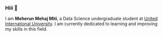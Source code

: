 ### Hiii 👋

I am **Meherun Mehaj Miti**, a Data Science undergraduate student at [United International University](https://www.uiu.ac.bd/). I am currently dedicated to learning and improving my skills in this field. 
